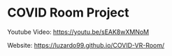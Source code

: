 # COVID Room Project

Youtube Video: https://youtu.be/sEAK8wXMNoM

Website: https://luzardo99.github.io/COVID-VR-Room/



